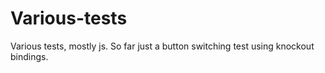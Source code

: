 # Various-tests
Various tests, mostly js.
So far just a button switching test using knockout bindings.
